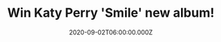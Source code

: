 ---
campaign-uuid: "c-7957537c-8619-464c-ac3e-0ba3f21bbb20"
type: "Competition"
category: "Music"
date: "2020-09-02T06:00:00.000Z"
end-date: "2020-11-02T23:59:00.000Z"
disable-form: false
is_promoted: true
has_entry_page: true
title: "Win Katy Perry 'Smile' new album!"
competition-description: "<p>She's back and better than ever. Yes, we are talking\
  \ about Katy Perry and her new album 'Smile'. A brand new record where she confidently\
  \ sounds recharged, returning to bright. Having shrugged off past criticism, she\
  \ exudes a new sense of optimism.</p>\n<p>Are you her biggest fan? We are giving\
  \ away a copy of her album to one lucky NME AAA member to win. Click below and it\
  \ could be yours.</p>\n"
hero-header: "Win Katy Perry 'Smile' new album!"
terms-confirmation: "N/A"
banner-img: "https://assets.expresslyapp.com/asset-47d3c915-10bb-4523-b611-9a73fbe5b6e5.jpg"
logo-left-href: "aaa.nme.com"
logo-left-image: "https://assets.expresslyapp.com/asset-7ab5cf80-d45e-4db5-b5db-a08e6d571c7b.jpg"
logo-left-title: "NME AAA"
bg-image-hero: "https://assets.expresslyapp.com/asset-08c5db3a-df8c-4c7c-912a-66a6ccada3ca.jpg"
bg-image-first: "https://assets.expresslyapp.com/asset-a9faf6b2-8e64-4a0e-aa9f-ed1eb480c146.jpg"
section1-content: "<p>We have on our hands the fifth brand new album by the American\
  \ singer Katy Perry 'Smile'. Perry describes the album as her 'journey towards the\
  \ light, with stories of resilience, hope, and love'. A new record where she confidently\
  \ sounds recharged and returning to bright.</p>\n<p>Click below for a chance to\
  \ win it now.</p>\n"
entry-title: "Win Katy Perry 'Smile' new album!"
entry-content: "<p>Enter the draw to win  Katy Perry 'Smile' new album by completing\
  \ the form below before 23:59 on the 2nd of November 2020.</p>\n"
has-winner: false
prize-description: "Katy Perry 'Smile' new album!"
special-conditions: "Multiple entries are allowed up to one every day."
country-restrictions:
- "GB"
---